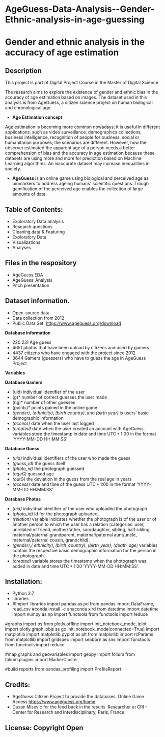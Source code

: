 # AgeGuess-Data-Analysis--Gender-Ethnic-analysis-in-age-guessing

# Gender and ethnic analysis in the accuracy of age estimation

## Description

This project is part of Digital Project Course in the Master of Digital Science. 

The research aims to explore the existence of gender and ethnic bias in the accuracy of age estimation based on images. The dataset used in this analysis is from AgeGuess, a citizen science project on human biological and chronological age.  

* **Age Estimation concept** 

Age estimation is becoming more common nowadays; it is useful in different applications, such as video surveillance, demographics collections, business intelligence, recognition of people for business, social or humanitarian purposes; the scenarios are different. However, how the observer estimated the apparent age of a person needs a better comprehension of bias and the accuracy in age estimation because these datasets are using more and more for prediction based on Machine Learning algorithms. An inaccurate dataset may increase inequalities in society. 

* **AgeGuess** is an online game using biological and perceived age as biomarkers to address ageing humans' scientific questions. Trough gamification of the perceived age enables the collection of large amounts of data.

## Table of Contents:

* Exploratory Data analysis
* Research questions
* Cleaning data & Featuring
* Exploratory Data
* Visualizations 
* Analyses 

## Files in the respository
* AgeGuess EDA
* AgeGuess_Analysis
* Pitch presentation

## Dataset information. 

* Open-source data
* Data collection from 2012
* Public Data Set: https://www.ageguess.org/download

**Database information** 
* 220.231 Age guess  
* 4651 photos that have been upload by citizens and used by gamers 
* 4437 citizens who have engaged with the project since 2012
* 3644 Gamers (guessers) who have to guess the age in AgeGuess Project

**Variables**

**Database Gamers** 
* (uid) individual identifier of the user 
* (g)* number of correct guesses the user made 
* (ng)* number of other guesses 
* (points)* points gained in the online game 
* *(gender)*, *(ethnicity)*, *(birth country)*, and *(birth year)* is users’ basic demographic information
* *(access)* date when the user last logged 
* *(created)*  date when the user created an account with AgeGuess. variables store the timestamp in date and time UTC + 1:00 in the format ‘YYYY-MM-DD HH:MM:SS’

**Database Guess**
* *(uid)* individual identifiers of the user who made the guess
* *(guess_id)* the guess itself
* *(photo_id)* the photograph guessed 
* *(ageG)* guessed age
* *(outG)* the deviation in the guess from the real age in years
* *(access)* date and time of the guess  UTC + 1:00 in the format ‘YYYY-MM-DD HH:MM:SS’

**Database Photos**
* *(uid)* individual identifier of the user who uploaded the photograph 
* *(photo_id)* Id for  the photograph uploaded.
* *(relation)* variable indicates whether the photograph is of the user or of another person to which the user has a relation (categories: user, unrelated of friend, mother/father, son/daughter, sibling, half sibling, maternal/paternal grandparent, maternal/paternal aunt/uncle, maternal/paternal cousin, grandchild). 
* *(gender)*,*( ethnicity)*, *(birth_country)*, *(birth_year)*, *(death_age)* variables contain the respective basic demographic information for the person in the photograph. 
* *(created)* variable stores the timestamp when the photograph was added in date and time UTC + 1:00 ‘YYYY-MM-DD HH:MM:SS’.

## Installation:
* Python 3.7
* libraries
* #Import libraries
import pandas as pd
from pandas import DataFrame, read_csv   #conda install -c anaconda xlrd
from datetime import datetime
import numpy as np
import functools
from functools import reduce

#graphs
import os
from plotly.offline import init_notebook_mode, iplot
import plotly.graph_objs as go
init_notebook_mode(connected=True)
import matplotlib
import matplotlib.pyplot as plt
from matplotlib import rcParams
from matplotlib import gridspec
import seaborn as sns
import functools
from functools import reduce

#map graphs and geovariables
import geopy
import folium
from folium.plugins import MarkerCluster

#build reports
from pandas_profiling import ProfileReport


## Credits:
* AgeGuess Citizen Project to provide the databases. Online Game Access https://www.ageguess.org/home
* Dusan Misevic for the feed back in the results. Researcher at CRI - Center for Research and Interdisciplinary, Paris, France 

## License: Copyright Open


